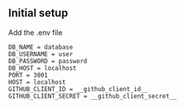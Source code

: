 ## Initial setup

Add the .env file

```
DB_NAME = database
DB_USERNAME = user
DB_PASSWORD = password
DB_HOST = localhost
PORT = 3001
HOST = localhost
GITHUB_CLIENT_ID = __github_client_id__
GITHUB_CLIENT_SECRET = __github_client_secret__
```
